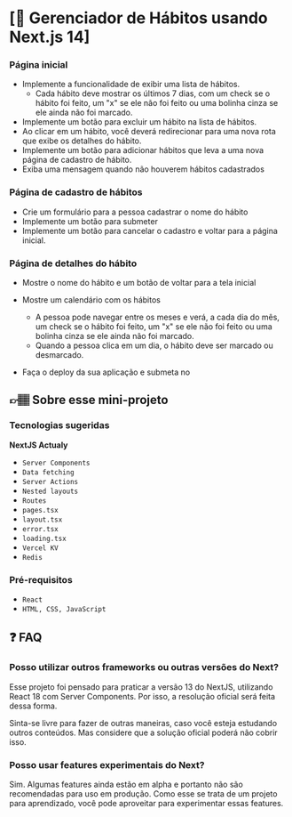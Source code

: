 # [📅 Gerenciador de Hábitos usando Next.js 14]

### Página inicial

- Implemente a funcionalidade de exibir uma lista de hábitos.
  - Cada hábito deve mostrar os últimos 7 dias, com um check se o hábito foi feito, um "x" se ele não foi feito ou uma bolinha cinza se ele ainda não foi marcado.
- Implemente um botão para excluir um hábito na lista de hábitos.
- Ao clicar em um hábito, você deverá redirecionar para uma nova rota que exibe os detalhes do hábito.
- Implemente um botão para adicionar hábitos que leva a uma nova página de cadastro de hábito.
- Exiba uma mensagem quando não houverem hábitos cadastrados

### Página de cadastro de hábitos

- Crie um formulário para a pessoa cadastrar o nome do hábito
- Implemente um botão para submeter
- Implemente um botão para cancelar o cadastro e voltar para a página inicial.

### Página de detalhes do hábito

- Mostre o nome do hábito e um botão de voltar para a tela inicial
- Mostre um calendário com os hábitos
  - A pessoa pode navegar entre os meses e verá, a cada dia do mês, um check se o hábito foi feito, um "x" se ele não foi feito ou uma bolinha cinza se ele ainda não foi marcado.
  - Quando a pessoa clica em um dia, o hábito deve ser marcado ou desmarcado.
    
- Faça o deploy da sua aplicação e submeta no 




## 👉🏽 Sobre esse mini-projeto
### Tecnologias sugeridas
**NextJS Actualy**

- `Server Components`
- `Data fetching`
- `Server Actions`
- `Nested layouts`
- `Routes`
- `pages.tsx`
- `layout.tsx`
- `error.tsx`
- `loading.tsx`
- `Vercel KV`
- `Redis`

### Pré-requisitos
- `React`
- `HTML, CSS, JavaScript`

## ❓ FAQ
### Posso utilizar outros frameworks ou outras versões do Next?
Esse projeto foi pensado para praticar a versão 13 do NextJS, utilizando React 18 com Server Components. Por isso, a resolução oficial será feita dessa forma.

Sinta-se livre para fazer de outras maneiras, caso você esteja estudando outros conteúdos. Mas considere que a solução oficial poderá não cobrir isso. 

### Posso usar features experimentais do Next?
Sim. Algumas features ainda estão em alpha e portanto não são recomendadas para uso em produção. Como esse se trata de um projeto para aprendizado, você pode aproveitar para experimentar essas features.
